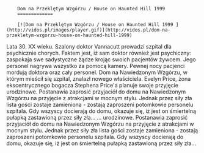 
        Dom na Przeklętym Wzgórzu / House on Haunted Hill 1999 
        =============
        
        [![Dom na Przeklętym Wzgórzu / House on Haunted Hill 1999 ](http://vidos.pl/images/player.gif)](http://vidos.pl/dom-na-przekletym-wzgorzu-house-on-haunted-hill-1999)
        
        
 Lata 30. XX wieku. Szalony doktor Vannacutt prowadzi szpital dla psychicznie chorych. Faktem jest, iż sam doktor również jest psychiczny: zaspokaja swe sadystyczne żądze krojąc swoich pacjentów żywcem. Jego personel nagrywa wszystko za pomocą kamery. Pewnej nocy pacjenci mordują doktora oraz cały personel. Dom na Nawiedzonym Wzgórzu, w którym mieścił się szpital, znalazł nowego właściciela. Evelyn Price, żona ekscentrycznego bogacza Stephena Price'a planuje swoje przyjęcie urodzinowe. Postanawia zaprosić przyjaciół do domu na Nawiedzonym Wzgórzu na przyjęcie z atrakcjami w mocnym stylu. Jednak przez siły zła lista gości zostaje zamieniona - zostają zaproszeni potomkowie personelu szpitala. Gdy wszyscy docierają do domu, okazuje się, iż jest on śmiertelną pułapką zastawioną przez siły zła...  ... urodzinowe. Postanawia zaprosić przyjaciół do domu na Nawiedzonym Wzgórzu na przyjęcie z atrakcjami w mocnym stylu. Jednak przez siły zła lista gości zostaje zamieniona - zostają zaproszeni potomkowie personelu szpitala. Gdy wszyscy docierają do domu, okazuje się, iż jest on śmiertelną pułapką zastawioną przez siły zła...
    